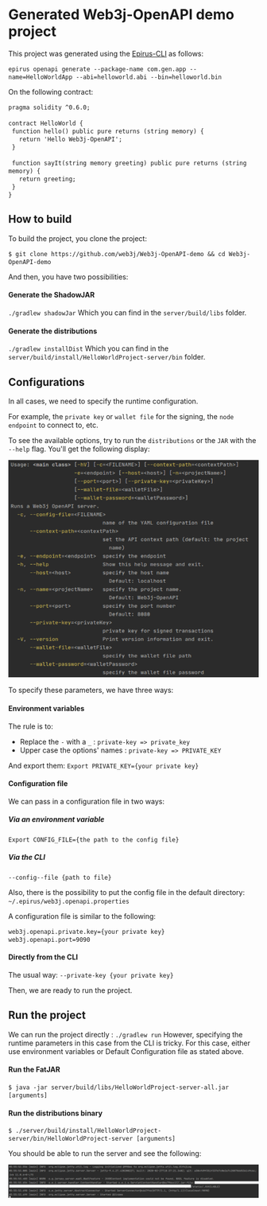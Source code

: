 # Generated Web3j-OpenAPI demo project

This project was generated using the [Epirus-CLI](https://github.com/epirus-io/epirus-cli) as follows:
```
epirus openapi generate --package-name com.gen.app --name=HelloWorldApp --abi=helloworld.abi --bin=helloworld.bin
```
On the following contract:

```
pragma solidity ^0.6.0;

contract HelloWorld {
 function hello() public pure returns (string memory) {
   return 'Hello Web3j-OpenAPI';
 }
 
 function sayIt(string memory greeting) public pure returns (string memory) {
   return greeting;
 }
}
```

## How to build

To build the project, you clone the project:

```ssh
$ git clone https://github.com/web3j/Web3j-OpenAPI-demo && cd Web3j-OpenAPI-demo
```
  
And then, you have two possibilities:

#### Generate the ShadowJAR
`./gradlew shadowJar` Which you can find in the `server/build/libs` folder.

#### Generate the distributions
`./gradlew installDist` Which you can find in the `server/build/install/HelloWorldProject-server/bin` folder.

## Configurations
In all cases, we need to specify the runtime configuration. 

For example, the `private key` or `wallet file` for the signing, the `node endpoint` to connect to, etc.

To see the available options, try to run the `distributions` or the `JAR` with the `--help` flag. You'll get the following display:

![](https://raw.githubusercontent.com/SweeXordious/Web3j-OpenAPI-demo/master/img/Server_help.png)

To specify these parameters, we have three ways:

#### Environment variables
The rule is to:
- Replace the `-` with a `_` : `private-key => private_key`
- Upper case the options' names : `private-key => PRIVATE_KEY`

And export them:
	`Export PRIVATE_KEY={your private key} `

#### Configuration file
We can pass in a configuration file in two ways:

##### Via an environment variable
```
Export CONFIG_FILE={the path to the config file}
```
##### Via the CLI
```
--config--file {path to file}
```
Also, there is the possibility to put the config file in the default directory: `~/.epirus/web3j.openapi.properties`

A configuration file is similar to the following:
```
web3j.openapi.private.key={your private key}
web3j.openapi.port=9090
```
#### Directly from the CLI
The usual way:  `--private-key {your private key}`

Then, we are ready to run the project.

## Run the project
We can run the project directly : `./gradlew run`
However, specifying the runtime parameters in this case from the CLI is tricky. For this case, either use environment variables or Default Configuration file as stated above.

#### Run the FatJAR
```ssh
$ java -jar server/build/libs/HelloWorldProject-server-all.jar [arguments]
```

#### Run the distributions binary
```ssh
$ ./server/build/install/HelloWorldProject-server/bin/HelloWorldProject-server [arguments]
```

You should be able to run the server and see the following:

![](https://raw.githubusercontent.com/SweeXordious/Web3j-OpenAPI-demo/master/img/Server_logs.png)

